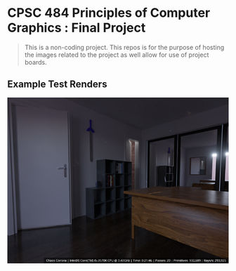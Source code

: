 # CPSC 484 Principles of Computer Graphics : Final Project

> This is a non-coding project. This repos is for the purpose of hosting the images related to the project as well allow for use of project boards.

## Example Test Renders

![Example Test Render](Renders/30_Min_Render.png)

